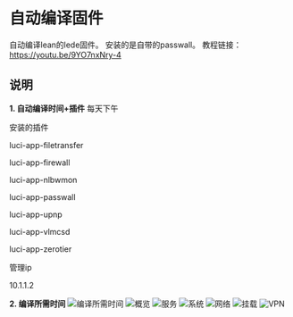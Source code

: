 # 自动编译固件

自动编译lean的lede固件。
安装的是自带的passwall。
教程链接：https://youtu.be/9YO7nxNry-4

## 说明

**1. 自动编译时间+插件**
每天下午

安装的插件

luci-app-filetransfer

luci-app-firewall

luci-app-nlbwmon

luci-app-passwall

luci-app-upnp

luci-app-vlmcsd

luci-app-zerotier

管理ip

10.1.1.2

    
**2. 编译所需时间**
![编译所需时间](IMG/编译所需时间.png) 
![概览](IMG/概览.png) 
![服务](IMG/服务.png) 
![系统](IMG/系统.png) 
![网络](IMG/网络.png) 
![挂载](IMG/挂载.png) 
![VPN](IMG/VPN.png) 
